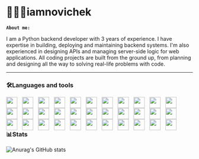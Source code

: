 # 🧑🏻‍💻iamnovichek

**`About me:`**

I am a Python backend developer with 3 years of experience. I have expertise in building, deploying and maintaining backend systems. I'm also experienced in designing APIs and managing server-side logic for web applications. All coding projects are built from the ground up, from planning and designing all the way to solving real-life problems with code.

---

### 🛠Languages and tools

<img align="left" width="30px" style="padding-right:10px" src="https://cdn.jsdelivr.net/gh/devicons/devicon@latest/icons/python/python-original.svg" />         
<img align="left" width="30px" style="padding-right:10px" src="https://cdn.jsdelivr.net/gh/devicons/devicon@latest/icons/poetry/poetry-original.svg" />         
<img align="left" width="30px" style="padding-right:10px" src="https://cdn.jsdelivr.net/gh/devicons/devicon@latest/icons/pypi/pypi-original.svg" />
<img align="left" width="30px" style="padding-right:10px" src="https://cdn.jsdelivr.net/gh/devicons/devicon@latest/icons/amazonwebservices/amazonwebservices-plain-wordmark.svg" />
<img align="left" width="30px" style="padding-right:10px" src="https://cdn.jsdelivr.net/gh/devicons/devicon@latest/icons/bash/bash-original.svg" />
<img align="left" width="30px" style="padding-right:10px" src="https://cdn.jsdelivr.net/gh/devicons/devicon@latest/icons/bootstrap/bootstrap-original-wordmark.svg" />
<img align="left" width="30px" style="padding-right:10px" src="https://cdn.jsdelivr.net/gh/devicons/devicon@latest/icons/cairo/cairo-original.svg" />
<img align="left" width="30px" style="padding-right:10px" src="https://cdn.jsdelivr.net/gh/devicons/devicon@latest/icons/cloudflare/cloudflare-original.svg" />
<img align="left" width="30px" style="padding-right:10px" src="https://cdn.jsdelivr.net/gh/devicons/devicon@latest/icons/css3/css3-original.svg" />
<img align="left" width="30px" style="padding-right:10px" src="https://cdn.jsdelivr.net/gh/devicons/devicon@latest/icons/digitalocean/digitalocean-original.svg" />
<img align="left" width="30px" style="padding-right:10px" src="https://cdn.jsdelivr.net/gh/devicons/devicon@latest/icons/django/django-plain.svg" />
<img align="left" width="30px" style="padding-right:10px" src="https://cdn.jsdelivr.net/gh/devicons/devicon@latest/icons/djangorest/djangorest-line-wordmark.svg" />
<img align="left" width="30px" style="padding-right:10px" src="https://cdn.jsdelivr.net/gh/devicons/devicon@latest/icons/docker/docker-original.svg" />
<img align="left" width="30px" style="padding-right:10px" src="https://cdn.jsdelivr.net/gh/devicons/devicon@latest/icons/fastapi/fastapi-original.svg" />
<img align="left" width="30px" style="padding-right:10px" src="https://cdn.jsdelivr.net/gh/devicons/devicon@latest/icons/git/git-original.svg" />
<img align="left" width="30px" style="padding-right:10px" src="https://cdn.jsdelivr.net/gh/devicons/devicon@latest/icons/github/github-original.svg" />
<img align="left" width="30px" style="padding-right:10px" src="https://cdn.jsdelivr.net/gh/devicons/devicon@latest/icons/googlecloud/googlecloud-original.svg" />
<img align="left" width="30px" style="padding-right:10px" src="https://cdn.jsdelivr.net/gh/devicons/devicon@latest/icons/html5/html5-original.svg" />
<img align="left" width="30px" style="padding-right:10px" src="https://cdn.jsdelivr.net/gh/devicons/devicon@latest/icons/javascript/javascript-original.svg" />
<img align="left" width="30px" style="padding-right:10px" src="https://cdn.jsdelivr.net/gh/devicons/devicon@latest/icons/jira/jira-original.svg" />
<img align="left" width="30px" style="padding-right:10px" src="https://cdn.jsdelivr.net/gh/devicons/devicon@latest/icons/jquery/jquery-original.svg" />
<img align="left" width="30px" style="padding-right:10px" src="https://cdn.jsdelivr.net/gh/devicons/devicon@latest/icons/linux/linux-original.svg" />
<img align="left" width="30px" style="padding-right:10px" src="https://cdn.jsdelivr.net/gh/devicons/devicon@latest/icons/mysql/mysql-original.svg" />
<img align="left" width="30px" style="padding-right:10px" src="https://cdn.jsdelivr.net/gh/devicons/devicon@latest/icons/mongodb/mongodb-original.svg" />
<img align="left" width="30px" style="padding-right:10px" src="https://cdn.jsdelivr.net/gh/devicons/devicon@latest/icons/nginx/nginx-original.svg" />
<img align="left" width="30px" style="padding-right:10px" src="https://cdn.jsdelivr.net/gh/devicons/devicon@latest/icons/notion/notion-original.svg" />
<img align="left" width="30px" style="padding-right:10px" src="https://cdn.jsdelivr.net/gh/devicons/devicon@latest/icons/numpy/numpy-original.svg" />
<img align="left" width="30px" style="padding-right:10px" src="https://cdn.jsdelivr.net/gh/devicons/devicon@latest/icons/pandas/pandas-original.svg" />
<img align="left" width="30px" style="padding-right:10px" src="https://cdn.jsdelivr.net/gh/devicons/devicon@latest/icons/postgresql/postgresql-original.svg" />
<img align="left" width="30px" style="padding-right:10px" src="https://cdn.jsdelivr.net/gh/devicons/devicon@latest/icons/postman/postman-original.svg" />
<img align="left" width="30px" style="padding-right:10px" src="https://cdn.jsdelivr.net/gh/devicons/devicon@latest/icons/pytest/pytest-original.svg" />
<img align="left" width="30px" style="padding-right:10px" src="https://cdn.jsdelivr.net/gh/devicons/devicon@latest/icons/redis/redis-original.svg" />
<img align="left" width="30px" style="padding-right:10px" src="https://cdn.jsdelivr.net/gh/devicons/devicon@latest/icons/rust/rust-original.svg" />
<br><br><br>

#

### 📊Stats

![Anurag's GitHub stats](https://github-readme-stats.vercel.app/api?username=iamnovichek&show_icons=true&theme=merko)
